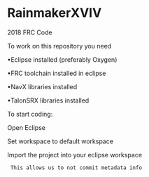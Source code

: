 # RainmakerXVIV
2018 FRC Code


To work on this repository you need

  •Eclipse installed (preferably Oxygen)
  
  •FRC toolchain installed in eclipse
  
  •NavX libraries installed
  
  •TalonSRX libraries installed
  
To start coding:

  Open Eclipse
  
  Set workspace to default workspace
  
  Import the project into your eclipse workspace
  
     This allows us to not commit metadata info
